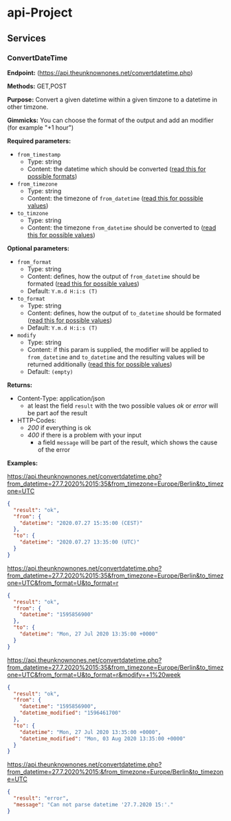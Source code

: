 # api-Project

## Services

### ConvertDateTime
**Endpoint:** (https://api.theunknownones.net/convertdatetime.php)

**Methods:** GET,POST

**Purpose:** Convert a given datetime within a given timzone to a datetime in other timzone.

**Gimmicks:** You can choose the format of the output and add an modifier (for example "+1 hour")

**Required parameters:**
- `from_timestamp`
  - Type: string
  - Content: the datetime which should be converted ([read this for possible formats](https://www.php.net/manual/en/datetime.formats.php))
- `from_timezone`
  - Type: string
  - Content: the timezone of `from_datetime` ([read this for possible values](https://www.php.net/manual/en/timezones.php))
- `to_timzone`
  - Type: string
  - Content: the timezone `from_datetime` should be converted to ([read this for possible values](https://www.php.net/manual/en/timezones.php))

**Optional parameters:**
- `from_format`
  - Type: string
  - Content: defines, how the output of `from_datetime` should be formated ([read this for possible values](https://www.php.net/manual/en/datetime.format.php))
  - Default: `Y.m.d H:i:s (T)`
- `to_format`
  - Type: string
  - Content: defines, how the output of `to_datetime` should be formated ([read this for possible values](https://www.php.net/manual/en/datetime.format.php))
  - Default: `Y.m.d H:i:s (T)`
- `modify`
  - Type: string
  - Content: if this param is supplied, the modifier will be applied to `from_datetime` and `to_datetime` and the resulting values will be returned additionally ([read this for possible values](https://www.php.net/manual/en/datetime.formats.relative.php))
  - Default: `(empty)`
  
**Returns:**
- Content-Type: application/json
  - at least the field `result` with the two possible values _ok_ or _error_ will be part aof the result 
- HTTP-Codes:
  - _200_ if everything is ok
  - _400_ if there is a problem with your input
    - a field `message` will be part of the result, which shows the cause of the error

**Examples:**

https://api.theunknownones.net/convertdatetime.php?from_datetime=27.7.2020%2015:35&from_timezone=Europe/Berlin&to_timezone=UTC

```json
{
  "result": "ok",
  "from": {
    "datetime": "2020.07.27 15:35:00 (CEST)"
  },
  "to": {
    "datetime": "2020.07.27 13:35:00 (UTC)"
  }
}
```

https://api.theunknownones.net/convertdatetime.php?from_datetime=27.7.2020%2015:35&from_timezone=Europe/Berlin&to_timezone=UTC&from_format=U&to_format=r
```json
{
  "result": "ok",
  "from": {
    "datetime": "1595856900"
  },
  "to": {
    "datetime": "Mon, 27 Jul 2020 13:35:00 +0000"
  }
}
```

https://api.theunknownones.net/convertdatetime.php?from_datetime=27.7.2020%2015:35&from_timezone=Europe/Berlin&to_timezone=UTC&from_format=U&to_format=r&modify=+1%20week
```json
{
  "result": "ok",
  "from": {
    "datetime": "1595856900",
    "datetime_modified": "1596461700"
  },
  "to": {
    "datetime": "Mon, 27 Jul 2020 13:35:00 +0000",
    "datetime_modified": "Mon, 03 Aug 2020 13:35:00 +0000"
  }
}
```

https://api.theunknownones.net/convertdatetime.php?from_datetime=27.7.2020%2015:&from_timezone=Europe/Berlin&to_timezone=UTC
```json
{
  "result": "error",
  "message": "Can not parse datetime '27.7.2020 15:'."
}
```

